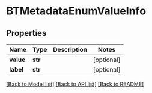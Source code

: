# BTMetadataEnumValueInfo

## Properties
Name | Type | Description | Notes
------------ | ------------- | ------------- | -------------
**value** | **str** |  | [optional] 
**label** | **str** |  | [optional] 

[[Back to Model list]](../README.md#documentation-for-models) [[Back to API list]](../README.md#documentation-for-api-endpoints) [[Back to README]](../README.md)


